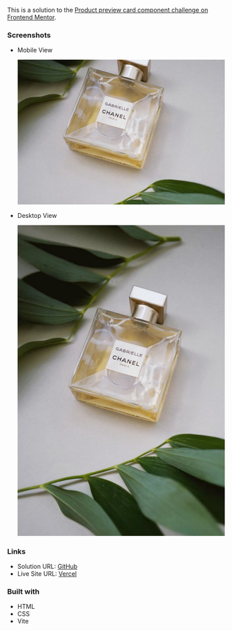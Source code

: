 This is a solution to the [Product preview card component challenge on Frontend Mentor](https://www.frontendmentor.io/challenges/product-preview-card-component-GO7UmttRfa).

### Screenshots

- Mobile View

  ![Mobile View](./images/image-product-mobile.jpg)

- Desktop View

  ![Desktop View](./images/image-product-desktop.jpg)

### Links

- Solution URL: [GitHub](https://github.com/asdiAdi/fem-product-preview-card-component)
- Live Site URL: [Vercel](https://fem-product-preview-card-component-xi.vercel.app/)

### Built with

- HTML
- CSS
- Vite
